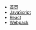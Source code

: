 * [首页](/)
* [JavaScript](JavaScript/箭头函数/README.md)
* [React](React/README.md)
* [Webpack](Webpack/常见的Loader/README.md)